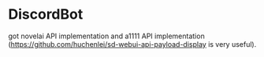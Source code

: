 # DiscordBot

got novelai API implementation and a1111 API implementation (https://github.com/huchenlei/sd-webui-api-payload-display is very useful). 
